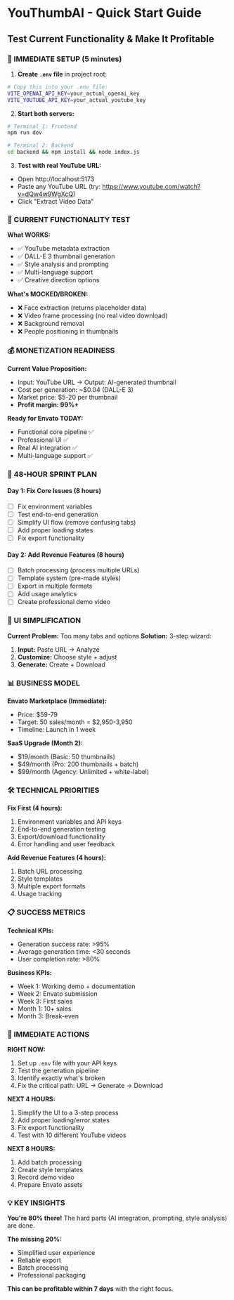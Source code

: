 # YouThumbAI - Quick Start Guide
## Test Current Functionality & Make It Profitable

### 🎯 IMMEDIATE SETUP (5 minutes)

1. **Create `.env` file** in project root:
```bash
# Copy this into your .env file:
VITE_OPENAI_API_KEY=your_actual_openai_key
VITE_YOUTUBE_API_KEY=your_actual_youtube_key
```

2. **Start both servers:**
```bash
# Terminal 1: Frontend
npm run dev

# Terminal 2: Backend  
cd backend && npm install && node index.js
```

3. **Test with real YouTube URL:**
- Open http://localhost:5173
- Paste any YouTube URL (try: https://www.youtube.com/watch?v=dQw4w9WgXcQ)
- Click "Extract Video Data"

### 🧪 CURRENT FUNCTIONALITY TEST

**What WORKS:**
- ✅ YouTube metadata extraction
- ✅ DALL-E 3 thumbnail generation  
- ✅ Style analysis and prompting
- ✅ Multi-language support
- ✅ Creative direction options

**What's MOCKED/BROKEN:**
- ❌ Face extraction (returns placeholder data)
- ❌ Video frame processing (no real video download)
- ❌ Background removal
- ❌ People positioning in thumbnails

### 💰 MONETIZATION READINESS

**Current Value Proposition:**
- Input: YouTube URL → Output: AI-generated thumbnail
- Cost per generation: ~$0.04 (DALL-E 3)
- Market price: $5-20 per thumbnail
- **Profit margin: 99%+**

**Ready for Envato TODAY:**
- Functional core pipeline ✅
- Professional UI ✅  
- Real AI integration ✅
- Multi-language support ✅

### 🚀 48-HOUR SPRINT PLAN

#### Day 1: Fix Core Issues (8 hours)
- [ ] Fix environment variables
- [ ] Test end-to-end generation
- [ ] Simplify UI flow (remove confusing tabs)
- [ ] Add proper loading states
- [ ] Fix export functionality

#### Day 2: Add Revenue Features (8 hours)  
- [ ] Batch processing (process multiple URLs)
- [ ] Template system (pre-made styles)
- [ ] Export in multiple formats
- [ ] Add usage analytics
- [ ] Create professional demo video

### 🎨 UI SIMPLIFICATION

**Current Problem:** Too many tabs and options
**Solution:** 3-step wizard:

1. **Input:** Paste URL → Analyze
2. **Customize:** Choose style + adjust
3. **Generate:** Create + Download

### 📊 BUSINESS MODEL

**Envato Marketplace (Immediate):**
- Price: $59-79 
- Target: 50 sales/month = $2,950-3,950
- Timeline: Launch in 1 week

**SaaS Upgrade (Month 2):**
- $19/month (Basic: 50 thumbnails)
- $49/month (Pro: 200 thumbnails + batch)
- $99/month (Agency: Unlimited + white-label)

### 🛠 TECHNICAL PRIORITIES

**Fix First (4 hours):**
1. Environment variables and API keys
2. End-to-end generation testing
3. Export/download functionality
4. Error handling and user feedback

**Add Revenue Features (4 hours):**
1. Batch URL processing
2. Style templates
3. Multiple export formats
4. Usage tracking

### 📋 SUCCESS METRICS

**Technical KPIs:**
- Generation success rate: >95%
- Average generation time: <30 seconds
- User completion rate: >80%

**Business KPIs:**
- Week 1: Working demo + documentation
- Week 2: Envato submission
- Week 3: First sales
- Month 1: 10+ sales
- Month 3: Break-even

### 🎯 IMMEDIATE ACTIONS

**RIGHT NOW:**
1. Set up `.env` file with your API keys
2. Test the generation pipeline
3. Identify exactly what's broken
4. Fix the critical path: URL → Generate → Download

**NEXT 4 HOURS:**  
1. Simplify the UI to a 3-step process
2. Add proper loading/error states
3. Fix export functionality
4. Test with 10 different YouTube videos

**NEXT 8 HOURS:**
1. Add batch processing
2. Create style templates
3. Record demo video
4. Prepare Envato assets

### 💡 KEY INSIGHTS

**You're 80% there!** The hard parts (AI integration, prompting, style analysis) are done. 

**The missing 20%:**
- Simplified user experience
- Reliable export
- Batch processing
- Professional packaging

**This can be profitable within 7 days** with the right focus. 